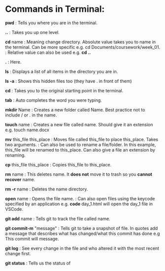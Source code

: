 
# **Commands in Terminal:**

**pwd** 
: Tells you where you are in the terminal.

**..**
: Takes you up one level.

**cd** name
: Meaning change directory. Absolute value takes you to name in the terminal. Can be more specific e.g. cd Documents/coursework/week_01.
: Relative value can also be used e.g. **cd ..**

**.**
: Here.

**ls**
: Displays a list of all items in the directory you are in.

**ls -a**
: Shows this hidden files too (they have . in front of them)

**cd**
: Takes you to the original starting point in the terminal.

**tab**
: Auto completes the word you were typing.

**mkdir** Name
: Creates a new folder called Name. Best practice not to include / or . in the name.

**touch** name
: Creates a new file called name. Should give it an extension e.g. touch name.docx

**mv** this_file this_place
: Moves file called this_file to place this_place. Takes two arguments.
: Can also be used to rename a file/folder. In this example, this_file will be renamed to this_place. Can also give a file an extension by renaming.

**cp** this_file this_place
: Copies this_file to this_place.

**rm** name
: This deletes name. It **does not** move it to trash so you **cannot recover** name.

**rm -r** name
: Deletes the name directory.

**open** name
: Opens the file name.
: Can also open files using the keycode specified by an application e.g. **code** day_1.html will open the day_1 file in VSCode.

**git add** name
: Tells git to track the file called name.

**git commit-m** "message"
: Tells git to take a snapshot of file. In quotes add a message that describes what has changed/what this commit has done e.g This commit will message.

**git log**
: See every change in the file and who altered it with the most recent change first.

**git status**
: Tells us the status of 

